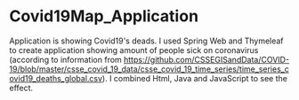 # Covid19Map_Application
Application is showing Covid19's deads.
I used Spring Web and Thymeleaf to create application showing amount of people sick on coronavirus 
(according to information from https://github.com/CSSEGISandData/COVID-19/blob/master/csse_covid_19_data/csse_covid_19_time_series/time_series_covid19_deaths_global.csv).
I combined Html, Java and JavaScript to see the effect. 
